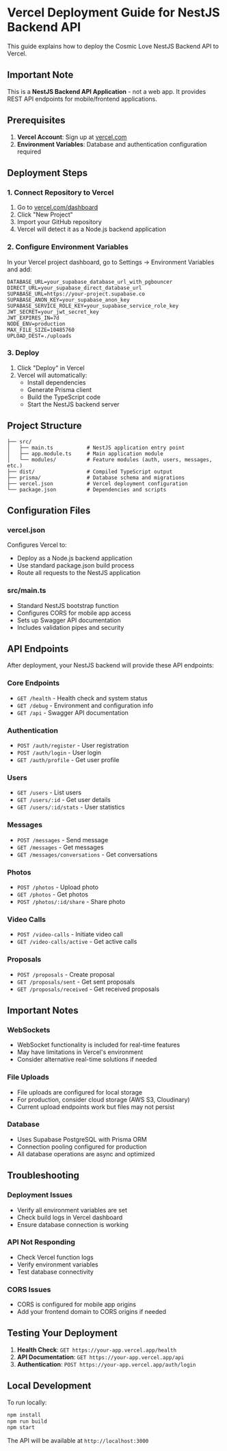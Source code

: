 # Vercel Deployment Guide for NestJS Backend API

This guide explains how to deploy the Cosmic Love NestJS Backend API to Vercel.

## Important Note

This is a **NestJS Backend API Application** - not a web app. It provides REST API endpoints for mobile/frontend applications.

## Prerequisites

1. **Vercel Account**: Sign up at [vercel.com](https://vercel.com)
2. **Environment Variables**: Database and authentication configuration required

## Deployment Steps

### 1. Connect Repository to Vercel

1. Go to [vercel.com/dashboard](https://vercel.com/dashboard)
2. Click "New Project"
3. Import your GitHub repository
4. Vercel will detect it as a Node.js backend application

### 2. Configure Environment Variables

In your Vercel project dashboard, go to Settings → Environment Variables and add:

```
DATABASE_URL=your_supabase_database_url_with_pgbouncer
DIRECT_URL=your_supabase_direct_database_url
SUPABASE_URL=https://your-project.supabase.co
SUPABASE_ANON_KEY=your_supabase_anon_key
SUPABASE_SERVICE_ROLE_KEY=your_supabase_service_role_key
JWT_SECRET=your_jwt_secret_key
JWT_EXPIRES_IN=7d
NODE_ENV=production
MAX_FILE_SIZE=10485760
UPLOAD_DEST=./uploads
```

### 3. Deploy

1. Click "Deploy" in Vercel
2. Vercel will automatically:
   - Install dependencies
   - Generate Prisma client
   - Build the TypeScript code
   - Start the NestJS backend server

## Project Structure

```
├── src/
│   ├── main.ts           # NestJS application entry point
│   ├── app.module.ts     # Main application module
│   └── modules/          # Feature modules (auth, users, messages, etc.)
├── dist/                 # Compiled TypeScript output
├── prisma/               # Database schema and migrations
├── vercel.json           # Vercel deployment configuration
└── package.json          # Dependencies and scripts
```

## Configuration Files

### vercel.json
Configures Vercel to:
- Deploy as a Node.js backend application
- Use standard package.json build process
- Route all requests to the NestJS application

### src/main.ts
- Standard NestJS bootstrap function
- Configures CORS for mobile app access
- Sets up Swagger API documentation
- Includes validation pipes and security

## API Endpoints

After deployment, your NestJS backend will provide these API endpoints:

### Core Endpoints
- `GET /health` - Health check and system status
- `GET /debug` - Environment and configuration info
- `GET /api` - Swagger API documentation

### Authentication
- `POST /auth/register` - User registration
- `POST /auth/login` - User login
- `GET /auth/profile` - Get user profile

### Users
- `GET /users` - List users
- `GET /users/:id` - Get user details
- `GET /users/:id/stats` - User statistics

### Messages
- `POST /messages` - Send message
- `GET /messages` - Get messages
- `GET /messages/conversations` - Get conversations

### Photos
- `POST /photos` - Upload photo
- `GET /photos` - Get photos
- `POST /photos/:id/share` - Share photo

### Video Calls
- `POST /video-calls` - Initiate video call
- `GET /video-calls/active` - Get active calls

### Proposals
- `POST /proposals` - Create proposal
- `GET /proposals/sent` - Get sent proposals
- `GET /proposals/received` - Get received proposals

## Important Notes

### WebSockets
- WebSocket functionality is included for real-time features
- May have limitations in Vercel's environment
- Consider alternative real-time solutions if needed

### File Uploads
- File uploads are configured for local storage
- For production, consider cloud storage (AWS S3, Cloudinary)
- Current upload endpoints work but files may not persist

### Database
- Uses Supabase PostgreSQL with Prisma ORM
- Connection pooling configured for production
- All database operations are async and optimized

## Troubleshooting

### Deployment Issues
- Verify all environment variables are set
- Check build logs in Vercel dashboard
- Ensure database connection is working

### API Not Responding
- Check Vercel function logs
- Verify environment variables
- Test database connectivity

### CORS Issues
- CORS is configured for mobile app origins
- Add your frontend domain to CORS origins if needed

## Testing Your Deployment

1. **Health Check**: `GET https://your-app.vercel.app/health`
2. **API Documentation**: `GET https://your-app.vercel.app/api`
3. **Authentication**: `POST https://your-app.vercel.app/auth/login`

## Local Development

To run locally:
```bash
npm install
npm run build
npm start
```

The API will be available at `http://localhost:3000`
